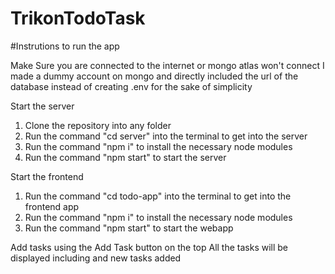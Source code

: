 # TrikonTodoTask

#Instrutions to run the app

Make Sure you are connected to the internet or mongo atlas won't connect
I made a dummy account on mongo and directly included the url of the database instead of creating .env for the sake of simplicity

Start the server
1. Clone the repository into any folder
2. Run the command "cd server" into the terminal to get into the server
3. Run the command "npm i" to install the necessary node modules
4. Run the command "npm start" to start the server

Start the frontend
1. Run the command "cd todo-app" into the terminal to get into the frontend app
2. Run the command "npm i" to install the necessary node modules
3. Run the command "npm start" to start the webapp


Add tasks using the Add Task button on the top
All the tasks will be displayed including and new tasks added
